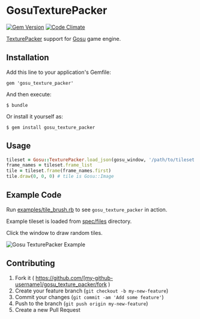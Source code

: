 # GosuTexturePacker

[![Gem Version](https://badge.fury.io/rb/gosu_texture_packer.svg)](http://badge.fury.io/rb/gosu_texture_packer)
[![Code Climate](https://codeclimate.com/github/spajus/gosu-texture-packer.png?branch=master)](https://codeclimate.com/github/spajus/gosu-texture-packer)

[TexturePacker](http://www.codeandweb.com/texturepacker) support for [Gosu](https://github.com/jlnr/gosu) game engine.

## Installation

Add this line to your application's Gemfile:

    gem 'gosu_texture_packer'

And then execute:

    $ bundle

Or install it yourself as:

    $ gem install gosu_texture_packer

## Usage

```ruby
tileset = Gosu::TexturePacker.load_json(gosu_window, '/path/to/tileset.json')
frame_names = tileset.frame_list
tile = tileset.frame(frame_names.first)
tile.draw(0, 0, 0) # tile is Gosu::Image
```

## Example Code

Run
[examples/tile_brush.rb](https://github.com/spajus/gosu-texture-packer/blob/master/examples/tile_brush.rb)
to see `gosu_texture_packer` in action.

Example tileset is loaded from
[spec/files](https://github.com/spajus/gosu-texture-packer/tree/master/spec/files) directory.

Click the window to draw random tiles.

![Gosu TexturePacker Example](https://raw.githubusercontent.com/spajus/gosu-texture-packer/master/examples/screenshots/tile_brush.png)

## Contributing

1. Fork it ( https://github.com/[my-github-username]/gosu_texture_packer/fork )
2. Create your feature branch (`git checkout -b my-new-feature`)
3. Commit your changes (`git commit -am 'Add some feature'`)
4. Push to the branch (`git push origin my-new-feature`)
5. Create a new Pull Request
